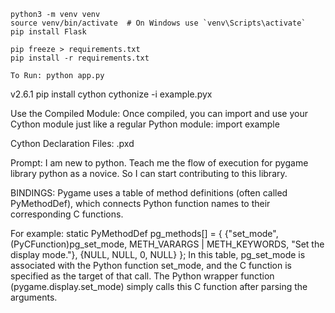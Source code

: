     python3 -m venv venv
    source venv/bin/activate  # On Windows use `venv\Scripts\activate`
    pip install Flask

    pip freeze > requirements.txt
    pip install -r requirements.txt

    To Run: python app.py

v2.6.1
pip install cython
cythonize -i example.pyx

Use the Compiled Module: Once compiled, you can import and use your Cython module just like a regular Python module:
import example

Cython Declaration Files: .pxd

Prompt:
I am new to python. Teach me the flow of execution for pygame library python as a novice. 
So I can start contributing to this library.

BINDINGS:
Pygame uses a table of method definitions (often called PyMethodDef), which connects Python function names to their corresponding C functions.

For example:
        static PyMethodDef pg_methods[] = {
            {"set_mode", (PyCFunction)pg_set_mode, METH_VARARGS | METH_KEYWORDS, "Set the display mode."},
            {NULL, NULL, 0, NULL}
        };
In this table, pg_set_mode is associated with the Python function set_mode, and the C function is specified as the target of that call. The Python wrapper function (pygame.display.set_mode) simply calls this C function after parsing the arguments.
